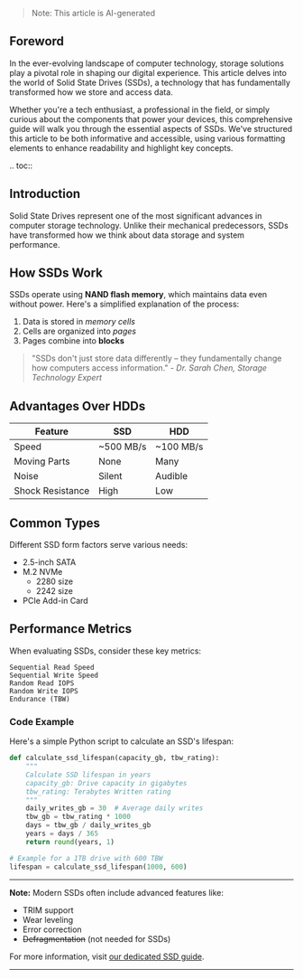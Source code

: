 > Note: This article is AI-generated

## Foreword
In the ever-evolving landscape of computer technology, storage solutions play a pivotal role in shaping our digital experience. This article delves into the world of Solid State Drives (SSDs), a technology that has fundamentally transformed how we store and access data.

Whether you're a tech enthusiast, a professional in the field, or simply curious about the components that power your devices, this comprehensive guide will walk you through the essential aspects of SSDs. We've structured this article to be both informative and accessible, using various formatting elements to enhance readability and highlight key concepts.

.. toc::

## Introduction

Solid State Drives represent one of the most significant advances in computer storage technology. Unlike their mechanical predecessors, SSDs have transformed how we think about data storage and system performance.

## How SSDs Work

SSDs operate using **NAND flash memory**, which maintains data even without power. Here's a simplified explanation of the process:

1. Data is stored in *memory cells*
2. Cells are organized into _pages_
3. Pages combine into **blocks**

> "SSDs don't just store data differently – they fundamentally change how computers access information." - *Dr. Sarah Chen, Storage Technology Expert*

## Advantages Over HDDs

| Feature | SSD | HDD |
|---------|-----|-----|
| Speed | ~500 MB/s | ~100 MB/s |
| Moving Parts | None | Many |
| Noise | Silent | Audible |
| Shock Resistance | High | Low |

## Common Types

Different SSD form factors serve various needs:

* 2.5-inch SATA
* M.2 NVMe
    * 2280 size
    * 2242 size
* PCIe Add-in Card

## Performance Metrics

When evaluating SSDs, consider these key metrics:

```
Sequential Read Speed
Sequential Write Speed
Random Read IOPS
Random Write IOPS
Endurance (TBW)
```

### Code Example

Here's a simple Python script to calculate an SSD's lifespan:

```python
def calculate_ssd_lifespan(capacity_gb, tbw_rating):
    """
    Calculate SSD lifespan in years
    capacity_gb: Drive capacity in gigabytes
    tbw_rating: Terabytes Written rating
    """
    daily_writes_gb = 30  # Average daily writes
    tbw_gb = tbw_rating * 1000
    days = tbw_gb / daily_writes_gb
    years = days / 365
    return round(years, 1)

# Example for a 1TB drive with 600 TBW
lifespan = calculate_ssd_lifespan(1000, 600)
```

---

**Note:** Modern SSDs often include advanced features like:
* TRIM support
* Wear leveling
* Error correction
* ~~Defragmentation~~ (not needed for SSDs)

For more information, visit [our dedicated SSD guide][guide].

[guide]: #

---

